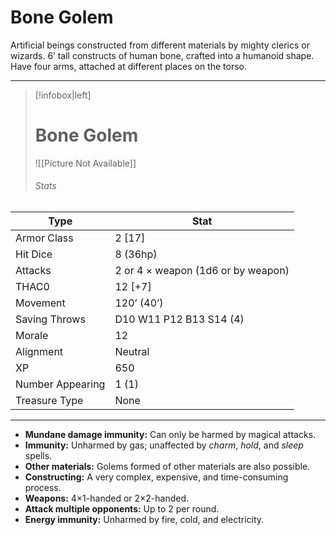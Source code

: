 # Bone Golem

Artificial beings constructed from different materials by mighty clerics or wizards.
6’ tall constructs of human bone, crafted into a humanoid shape. Have four arms, attached at different places on the torso.

------
> [!infobox|left] 
>  # Bone Golem
>  ![[Picture Not Available]] 
>  ###### Stats 
| Type                    | Stat        |
| ---------------- | ------------------------------ |
| Armor Class     | 2 [17]                             |
| Hit Dice         | 8 (36hp)                           |
| Attacks          | 2 or 4 × weapon (1d6 or by weapon) |
| THAC0            | 12 [+7]                            |
| Movement         | 120’ (40’)                         |
| Saving Throws    | D10 W11 P12 B13 S14 (4)            |
| Morale           | 12                                 |
| Alignment        | Neutral                            |
| XP               | 650                                |
| Number Appearing | 1 (1)                              |
| Treasure Type    | None                               |

------

- **Mundane damage immunity:** Can only be harmed by magical attacks.
- **Immunity:** Unharmed by gas; unaffected by *charm*, *hold*, and *sleep* spells.
- **Other materials:** Golems formed of other materials are also possible.
- **Constructing:** A very complex, expensive, and time-consuming process.
- **Weapons:** 4×1-handed or 2×2-handed.
- **Attack multiple opponents:** Up to 2 per round.
- **Energy immunity:** Unharmed by fire, cold, and electricity.

